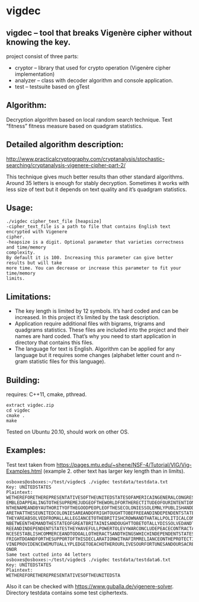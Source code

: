 # vigdec

## vigdec – tool that breaks Vigenère cipher without knowing the key.

project consist of three parts:
- cryptor – library that used for crypto operation (Vigenère cipher
implementation)
- analyzer – class with decoder algorithm and console application.
- test – testsuite based on gTest

## Algorithm:

Decryption algorithm based on local random search technique. Text “fitness” fitness
measure based on quadgram statistics.

## Detailed algorithm description:
http://www.practicalcryptography.com/cryptanalysis/stochastic-searching/cryptanalysis-vigenere-cipher-part-2/

This technique gives much better results than other standard algorithms. Around 35
letters is enough for stably decryption. Sometimes it works with less size of text but it
depends on text quality and it’s quadgram statistics.

## Usage:
```
./vigdec cipher_text_file [heapsize]
-cipher_text_file is a path to file that contains English text encrypted with Vigenere
cipher.
-heapsize is a digit. Optional parameter that varieties correctness and time/memory
complexity.
By default it is 100. Increasing this parameter can give better results but will take
more time. You can decrease or increase this parameter to fit your time/memory
limits.
```
## Limitations:
- The key length is limited by 12 symbols. It’s hard coded and can be
increased. In this project it’s limited by the task description.
- Application require additional files with bigrams, trigrams and quadgrams
statistics. These files are included into the project and their names are hard
coded. That’s why you need to start application in directory that contains this
files.
- The language for text is English. Algorithm can be applied for any language
but it requires some changes (alphabet letter count and n-gram statistic files
for this language).

## Building:
requires: C++11, cmake, pthread.
```
extract vigdec.zip
cd vigdec
cmake .
make
```
Tested on Ubuntu 20.10, should work on other OS.

## Examples:

Test text taken from
https://pages.mtu.edu/~shene/NSF-4/Tutorial/VIG/Vig-Examples.html (example 2. other text has larger key length than in limits).
```
osboxes@osboxes:~/test/vigdec$ ./vigdec testdata/testdata.txt
Key: UNITEDSTATES
Plaintext:
WETHEREFORETHEREPRESENTATIVESOFTHEUNITEDSTATESOFAMERICAINGENERALCONGRESSASS
EMBLEDAPPEALINGTOTHESUPREMEJUDGEOFTHEWORLDFORTHERECTITUDEOFOURINTENTIONSDOI
NTHENAMEANDBYAUTHORITYOFTHEGOODPEOPLEOFTHESECOLONIESSOLEMNLYPUBLISHANDDECL
ARETHATTHESEUNITEDCOLONIESAREANDOFRIGHTOUGHTTOBEFREEANDINDEPENDENTSTATESTHAT
THEYAREABSOLVEDFROMALLALLEGIANCETOTHEBRITISHCROWNANDTHATALLPOLITICALCONNECTIO
NBETWEENTHEMANDTHESTATEOFGREATBRITAINISANDOUGHTTOBETOTALLYDISSOLVEDANDTHATASF
REEANDINDEPENDENTSTATESTHEYHAVEFULLPOWERTOLEVYWARCONCLUDEPEACECONTRACTALLIA
NCESESTABLISHCOMMERCEANDTODOALLOTHERACTSANDTHINGSWHICHINDEPENDENTSTATESMAYO
FRIGHTDOANDFORTHESUPPORTOFTHISDECLARATIONWITHAFIRMRELIANCEONTHEPROTECTIONOFDI
VINEPROVIDENCEWEMUTUALLYPLEDGETOEACHOTHEROURLIVESOURFORTUNESANDOURSACREDH
ONOR
Same text cutted into 44 letters
osboxes@osboxes:~/test/vigdec$ ./vigdec testdata/testdata6.txt
Key: UNITEDSTATES
Plaintext:
WETHEREFORETHEREPRESENTATIVESOFTHEUNITEDSTA
```

Also it can be checked with https://www.guballa.de/vigenere-solver. Directory testdata contains some test ciphertexts.
